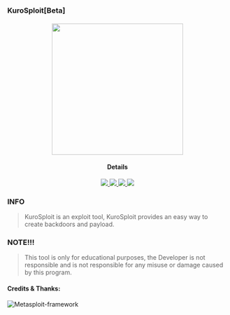 ### KuroSploit[Beta]

<h4 align="center"><img src="https://raw.githubusercontent.com/pikpikcu/Kurosploit/master/img/banner.png" width="300px" height="300px">

</a>
<h4 align="center">Details</h4>                
<p align="center">
  </a>
  <a href="https://ru.m.wikipedia.org/wiki/python">
    <img src="https://img.shields.io/badge/language-python-blue.svg">
 </a>
  <a href="https://github.com/pikpikcu/Kurosploit">
    <img src="https://img.shields.io/badge/version-V.2.2[Beta]-green.svg">
 </a>
  <a href="https://github.com/pikpikcu/Kurosploit/releases">
   <img src="https://img.shields.io/badge/release-V.0.1[Beta]-red.svg">
   </a>
   <a href="https://github.com/pikpikcu/Kurosploit/blob/master/LICENSE">
   <img src="https://img.shields.io/badge/LICENSE-red.svg">
   </a>
 </a>
</p>

### INFO
> KuroSploit is an exploit tool, KuroSploit provides an easy way to create backdoors and payload.

### NOTE!!!
>This tool is only for educational purposes, the Developer is not responsible and is not responsible for any 
misuse or damage caused by this program.

#### Credits & Thanks:

![Metasploit-framework](https://github.com/rapid7/metasploit-framework)
  
